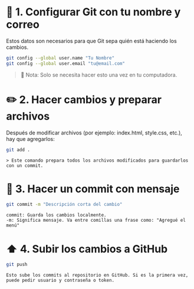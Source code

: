# 🚀 1. Configurar Git con tu nombre y correo

Estos datos son necesarios para que Git sepa quién está haciendo los cambios.
```bash
git config --global user.name "Tu Nombre"
git config --global user.email "tu@email.com"
```
   > 📝 Nota: Solo se necesita hacer esto una vez en tu computadora.
    
# ✏️ 2. Hacer cambios y preparar archivos

Después de modificar archivos (por ejemplo: index.html, style.css, etc.), hay que agregarlos:
```bash
git add .
```
    > Este comando prepara todos los archivos modificados para guardarlos con un commit. 
    
# 💬 3. Hacer un commit con mensaje
```bash
git commit -m "Descripción corta del cambio"
```
    commit: Guarda los cambios localmente.
    -m: Significa mensaje. Va entre comillas una frase como: "Agregué el menú"  
    
# ⬆️ 4. Subir los cambios a GitHub
```bash
git push
```
    Esto sube los commits al repositorio en GitHub. Si es la primera vez, puede pedir usuario y contraseña o token.    
